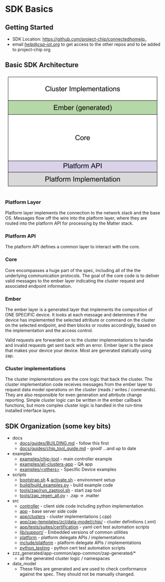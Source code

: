 # SDK Basics

## Getting Started

-   SDK Location:
    [https://github\.com/project\-chip/connectedhomeip](https://github.com/project-chip/connectedhomeip)\_
-   email _[help@csa\-iot\.org](mailto:help@csa-iot.org)_ to get access to the
    other repos and to be added to project\-chip org

## Basic SDK Architecture

![](img/SDK_layers.png)

### Platform Layer

Platform layer implements the connection to the network stack and the base OS.
Messages flow off the wire into the platform layer, where they are routed into
the platform API for processing by the Matter stack.

### Platform API

The platform API defines a common layer to interact with the core.

### Core

Core encompasses a huge part of the spec, including all of the the underlying
communication protocols. The goal of the core code is to deliver valid messages
to the ember layer indicating the cluster request and associated endpoint
information.

### Ember

The ember layer is a generated layer that implements the composition of ONE
SPECIFIC device. It looks at each message and determines if the device has
implemented the selected attribute or command on the cluster on the selected
endpoint, and then blocks or routes accordingly, based on the implementation and
the access control.

Valid requests are forwarded on to the cluster implementations to handle and
invalid requests get sent back with an error. Ember layer is the piece that
makes your device your device. Most are generated statically using zap.

### Cluster implementations

The cluster implementations are the core logic that back the cluster. The
cluster implementation code receives messages from the ember layer to request
data model operations on the cluster (reads / writes / commands). They are also
responsible for even generation and attribute change reporting. Simple cluster
logic can be written in the ember callback functions, but more complex cluster
logic is handled in the run-time installed interface layers.

## SDK Organization (some key bits)

-   docs
    -   [docs/guides/BUILDING\.md](https://github.com/project-chip/connectedhomeip/blob/master/docs/guides/BUILDING.md) -
        follow this first
    -   [docs/guides/chip_tool_guide.md](https://github.com/project-chip/connectedhomeip/blob/master/docs/guides/chip_tool_guide.md) -
        good! …and up to date
-   examples
    -   [examples/chip-tool](https://github.com/project-chip/connectedhomeip/blob/master/examples/chip-tool) -
        main controller example
    -   [examples/all-clusters-app](https://github.com/project-chip/connectedhomeip/blob/master/examples/all-cluster-app) -
        QA app
    -   [examples/\<others\>](https://github.com/project-chip/connectedhomeip/blob/master/examples) -
        Specific Device examples
-   scripts
    -   [bootstrap.sh](https://github.com/project-chip/connectedhomeip/blob/master/scripts/bootstrap.sh)
        &
        [activate.sh](https://github.com/project-chip/connectedhomeip/blob/master/scripts/activate.sh) -
        environment setup
    -   [build/build_examples.py](https://github.com/project-chip/connectedhomeip/blob/master/scripts/build/build_examples.py) -
        build example code
    -   [tools/zap/run_zaptool.sh](https://github.com/project-chip/connectedhomeip/blob/master/scripts/tools/zap/run_zaptool.sh) -
        start zap tool
    -   [tools/zap_regen_all.py](https://github.com/project-chip/connectedhomeip/blob/master/scripts/tools/zap_regen_all.py) -
        .zap -> .matter
-   src
    -   [controller](https://github.com/project-chip/connectedhomeip/blob/master/src/controller/) -
        client side code including python implementation
    -   [app](https://github.com/project-chip/connectedhomeip/blob/master/src/app) -
        base server side code
    -   [app/clusters](https://github.com/project-chip/connectedhomeip/blob/master/src/app/clusters) -
        cluster implementations (.cpp)
    -   [app/zap-templates/zcl/data-model/chip/](https://github.com/project-chip/connectedhomeip/blob/master/src/app/zap-templates/zcl/data-model/chip/) -
        cluster definitions (.xml)
    -   [app/tests/suites/certification](https://github.com/project-chip/connectedhomeip/blob/master/src/app/tests/suites/certification) -
        yaml cert test automation scripts
    -   [lib/support/](https://github.com/project-chip/connectedhomeip/blob/master/src/lib/support/) -
        Embedded versions of common utilities
    -   [platform](https://github.com/project-chip/connectedhomeip/blob/master/src/platform) -
        platform delegate APIs / implementations
    -   [include/platform](https://github.com/project-chip/connectedhomeip/blob/master/src/include/platform) -
        platform delegate APIs / implementations
    -   [python_testing](https://github.com/project-chip/connectedhomeip/blob/master/src/python_testing) -
        python cert test automation scripts
-   zzz_generated/app-common/app-common/zap-generated/\*
    -   all the generated cluster logic / namespaces
-   data_model
    -   These files are generated and are used to check conformance against the
        spec. They should not be manually changed.
